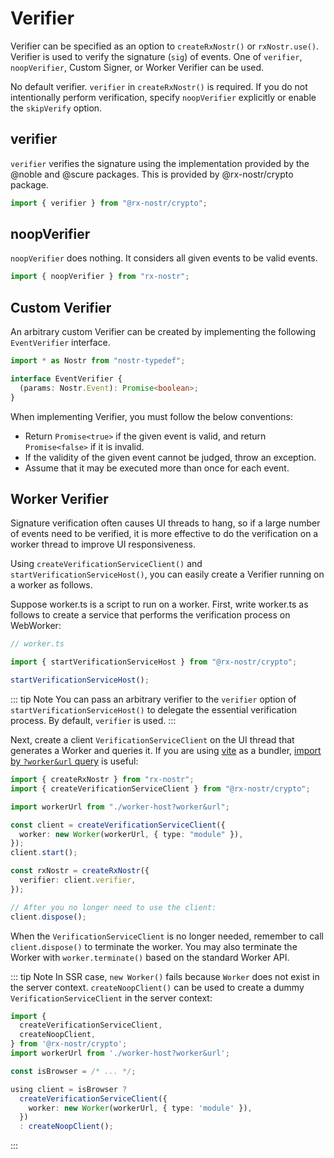 # Verifier

Verifier can be specified as an option to `createRxNostr()` or `rxNostr.use()`.
Verifier is used to verify the signature (`sig`) of events.
One of `verifier`, `noopVerifier`, Custom Signer, or Worker Verifier can be used.

No default verifier.
`verifier` in `createRxNostr()` is required.
If you do not intentionally perform verification, specify `noopVerifier` explicitly or enable the `skipVerify` option.

## verifier

`verifier` verifies the signature using the implementation provided by the @noble and @scure packages.
This is provided by @rx-nostr/crypto package.

```ts
import { verifier } from "@rx-nostr/crypto";
```

## noopVerifier

`noopVerifier` does nothing.
It considers all given events to be valid events.

```ts
import { noopVerifier } from "rx-nostr";
```

## Custom Verifier

An arbitrary custom Verifier can be created by implementing the following `EventVerifier` interface.

```ts
import * as Nostr from "nostr-typedef";

interface EventVerifier {
  (params: Nostr.Event): Promise<boolean>;
}
```

When implementing Verifier, you must follow the below conventions:

- Return `Promise<true>` if the given event is valid, and return `Promise<false>` if it is invalid.
- If the validity of the given event cannot be judged, throw an exception.
- Assume that it may be executed more than once for each event.

## Worker Verifier

Signature verification often causes UI threads to hang, so if a large number of events need to be verified, it is more effective to do the verification on a worker thread to improve UI responsiveness.

Using `createVerificationServiceClient()` and `startVerificationServiceHost()`, you can easily create a Verifier running on a worker as follows.

Suppose worker.ts is a script to run on a worker.
First, write worker.ts as follows to create a service that performs the verification process on WebWorker:

```ts
// worker.ts

import { startVerificationServiceHost } from "@rx-nostr/crypto";

startVerificationServiceHost();
```

::: tip Note
You can pass an arbitrary verifier to the `verifier` option of `startVerificationServiceHost()` to delegate the essential verification process.
By default, `verifier` is used.
:::

Next, create a client `VerificationServiceClient` on the UI thread that generates a Worker and queries it.
If you are using [vite](https://vitejs.dev) as a bundler, [import by `?worker&url` query](https://vitejs.dev/guide/features.html#web-workers) is useful:

```ts
import { createRxNostr } from "rx-nostr";
import { createVerificationServiceClient } from "@rx-nostr/crypto";

import workerUrl from "./worker-host?worker&url";

const client = createVerificationServiceClient({
  worker: new Worker(workerUrl, { type: "module" }),
});
client.start();

const rxNostr = createRxNostr({
  verifier: client.verifier,
});

// After you no longer need to use the client:
client.dispose();
```

When the `VerificationServiceClient` is no longer needed, remember to call `client.dispose()` to terminate the worker.
You may also terminate the Worker with `worker.terminate()` based on the standard Worker API.

::: tip Note
In SSR case, `new Worker()` fails because `Worker` does not exist in the server context.
`createNoopClient()` can be used to create a dummy `VerificationServiceClient` in the server context:

```ts
import {
  createVerificationServiceClient,
  createNoopClient,
} from '@rx-nostr/crypto';
import workerUrl from './worker-host?worker&url';

const isBrowser = /* ... */;

using client = isBrowser ?
  createVerificationServiceClient({
    worker: new Worker(workerUrl, { type: 'module' }),
  })
  : createNoopClient();
```

:::
